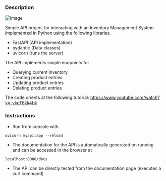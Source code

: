 ### Description

![image](https://user-images.githubusercontent.com/29613804/165643264-e534fa66-3bb5-480e-904a-f4b1618e831f.png)

Simple API project for interacting with an Inventory Management System implemented in Python using the following libraries.
* FastAPI (API implementation)
* pydantic (Data classes)
* uvicorn (runs the server)

The API implements simple endpoints for
* Querying current inventory
* Creating product entries
* Updating product entries
* Deleting product entries

The code orients at the following tutorial: https://www.youtube.com/watch?v=-ykeT6kk4bk 


### Instructions
* Run from console with 

~~~
uvicorn myapi:app --reload   
~~~

* The documentation for the API is automatically generated on running and can be accessed in the browser at

~~~
localhost:8000/docs
~~~

* The API can be directly tested from the documentation page (executes a curl command)
